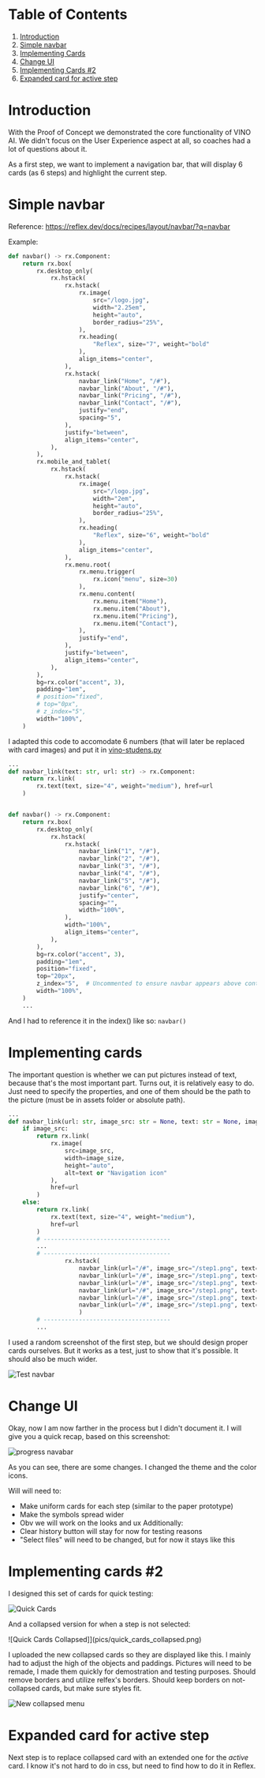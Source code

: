 # Table of Contents

1. [Introduction](#introduction)
2. [Simple navbar](#simple-navbar)
3. [Implementing Cards](#implementing-cards)
4. [Change UI](#change-ui)
5. [Implementing Cards #2](#implementing-cards-2)
6. [Expanded card for active step](#expanded-card-for-active-step)

# Introduction

With the Proof of Concept we demonstrated the core functionality of VINO AI. We didn't focus on the User Experience aspect at all, so coaches had a lot of questions about it.

As a first step, we want to implement a navigation bar, that will display 6 cards (as 6 steps) and highlight the current step.

# Simple navbar

Reference: https://reflex.dev/docs/recipes/layout/navbar/?q=navbar

Example:

```python
def navbar() -> rx.Component:
    return rx.box(
        rx.desktop_only(
            rx.hstack(
                rx.hstack(
                    rx.image(
                        src="/logo.jpg",
                        width="2.25em",
                        height="auto",
                        border_radius="25%",
                    ),
                    rx.heading(
                        "Reflex", size="7", weight="bold"
                    ),
                    align_items="center",
                ),
                rx.hstack(
                    navbar_link("Home", "/#"),
                    navbar_link("About", "/#"),
                    navbar_link("Pricing", "/#"),
                    navbar_link("Contact", "/#"),
                    justify="end",
                    spacing="5",
                ),
                justify="between",
                align_items="center",
            ),
        ),
        rx.mobile_and_tablet(
            rx.hstack(
                rx.hstack(
                    rx.image(
                        src="/logo.jpg",
                        width="2em",
                        height="auto",
                        border_radius="25%",
                    ),
                    rx.heading(
                        "Reflex", size="6", weight="bold"
                    ),
                    align_items="center",
                ),
                rx.menu.root(
                    rx.menu.trigger(
                        rx.icon("menu", size=30)
                    ),
                    rx.menu.content(
                        rx.menu.item("Home"),
                        rx.menu.item("About"),
                        rx.menu.item("Pricing"),
                        rx.menu.item("Contact"),
                    ),
                    justify="end",
                ),
                justify="between",
                align_items="center",
            ),
        ),
        bg=rx.color("accent", 3),
        padding="1em",
        # position="fixed",
        # top="0px",
        # z_index="5",
        width="100%",
    )
```

I adapted this code to accomodate 6 numbers (that will later be replaced with card images) and put it in [vino-studens.py](../../vino_students/vino_students.py)

```python
...
def navbar_link(text: str, url: str) -> rx.Component:
    return rx.link(
        rx.text(text, size="4", weight="medium"), href=url
    )


def navbar() -> rx.Component:
    return rx.box(
        rx.desktop_only(
            rx.hstack(
                rx.hstack(
                    navbar_link("1", "/#"),
                    navbar_link("2", "/#"),
                    navbar_link("3", "/#"),
                    navbar_link("4", "/#"),
                    navbar_link("5", "/#"),
                    navbar_link("6", "/#"),
                    justify="center",
                    spacing="",
                    width="100%",
                ),
                width="100%",
                align_items="center",
            ),
        ),
        bg=rx.color("accent", 3),
        padding="1em",
        position="fixed",
        top="20px",
        z_index="5",  # Uncommented to ensure navbar appears above content
        width="100%",
    )
    ...
```

And I had to reference it in the index() like so: ```navbar()``` 

# Implementing cards

The important question is whether we can put pictures instead of text, because that's the most important part. Turns out, it is relatively easy to do. Just need to specify the properties, and one of them should be the path to the picture (must be in assets folder or absolute path).

```python
...
def navbar_link(url: str, image_src: str = None, text: str = None, image_size: str = "1.5em") -> rx.Component:
    if image_src:
        return rx.link(
            rx.image(
                src=image_src,
                width=image_size,
                height="auto",
                alt=text or "Navigation icon"
            ),
            href=url
        )
    else:
        return rx.link(
            rx.text(text, size="4", weight="medium"), 
            href=url
        )
        # ------------------------------------
        ...
        # ------------------------------------
                rx.hstack(
                    navbar_link(url="/#", image_src="/step1.png", text="Step 1"),
                    navbar_link(url="/#", image_src="/step1.png", text="Step 1"),
                    navbar_link(url="/#", image_src="/step1.png", text="Step 1"),
                    navbar_link(url="/#", image_src="/step1.png", text="Step 1"),
                    navbar_link(url="/#", image_src="/step1.png", text="Step 1"),
                    navbar_link(url="/#", image_src="/step1.png", text="Step 1"),
                    )
        # ------------------------------------
        ...
```

I used a random screenshot of the first step, but we should design proper cards ourselves. But it works as a test, just to show that it's possible. It should also be much wider.

![Test navbar](pics/test-navbar.png)

# Change UI

Okay, now I am now farther in the process but I didn't document it. I will give you a quick recap, based on this screenshot:

![progress navabar](pics/progress_navbar.png) 

As you can see, there are some changes. I changed the theme and the color icons. 

Will will need to:
- Make uniform cards for each step (similar to the paper prototype)
- Make the symbols spread wider
- Obv we will work on the looks and ux
Additionally:
- Clear history button will stay for now for testing reasons
- "Select files" will need to be changed, but for now it stays like this

# Implementing cards #2

I designed this set of cards for quick testing:

![Quick Cards](pics/quick_cards.png)

And a collapsed version for when a step is not selected:

![Quick Cards Collapsed]](pics/quick_cards_collapsed.png)

I uploaded the new collapsed cards so they are displayed like this. I mainly had to adjust the high of the objects and paddings. Pictures will need to be remade, I made them quickly for demostration and testing purposes. Should remove borders and utilize relfex's borders. Should keep borders on not-collapsed cards, but make sure styles fit.

![New collapsed menu](pics/new_collapsed_menu.png)

# Expanded card for active step

Next step is to replace collapsed card with an extended one for the *active* card. I know it's not hard to do in css, but need to find how to do it in Reflex.

